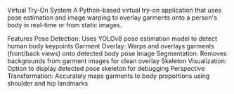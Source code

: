 Virtual Try-On System
A Python-based virtual try-on application that uses pose estimation and image warping to overlay garments onto a person's body in real-time or from static images.

Features
Pose Detection: Uses YOLOv8 pose estimation model to detect human body keypoints
Garment Overlay: Warps and overlays garments (front/back views) onto detected body pose
Image Segmentation: Removes backgrounds from garment images for clean overlay
Skeleton Visualization: Option to display detected pose skeleton for debugging
Perspective Transformation: Accurately maps garments to body proportions using shoulder and hip landmarks
